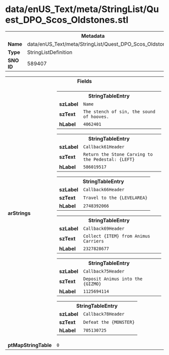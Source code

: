 <h1>data/enUS_Text/meta/StringList/Quest_DPO_Scos_Oldstones.stl</h1><table><tr><th colspan="100%">Metadata</th></tr><tr><td><b>Name</b></td><td>data/enUS_Text/meta/StringList/Quest_DPO_Scos_Oldstones.stl</td></tr><tr><td><b>Type</b></td><td>StringListDefinition</td></tr><tr><td><b>SNO ID</b></td><td>589407</td></tr></table>

<table><tr><th colspan="100%">Fields</th></tr><tr><td><b>arStrings</b></td><td><table><tr><th colspan="100%">StringTableEntry</th></tr><tr><td><b>szLabel</b></td><td><code>Name</code></td></tr><tr><td><b>szText</b></td><td><code>The stench of sin, the sound of hooves.</code></td></tr><tr><td><b>hLabel</b></td><td><code>4062401</code></td></tr></table>


<table><tr><th colspan="100%">StringTableEntry</th></tr><tr><td><b>szLabel</b></td><td><code>Callback61Header</code></td></tr><tr><td><b>szText</b></td><td><code>Return the Stone Carving to the Pedestal: {LEFT}</code></td></tr><tr><td><b>hLabel</b></td><td><code>586019517</code></td></tr></table>


<table><tr><th colspan="100%">StringTableEntry</th></tr><tr><td><b>szLabel</b></td><td><code>Callback66Header</code></td></tr><tr><td><b>szText</b></td><td><code>Travel to the {LEVELAREA}</code></td></tr><tr><td><b>hLabel</b></td><td><code>2748392066</code></td></tr></table>


<table><tr><th colspan="100%">StringTableEntry</th></tr><tr><td><b>szLabel</b></td><td><code>Callback69Header</code></td></tr><tr><td><b>szText</b></td><td><code>Collect {ITEM} from Animus Carriers</code></td></tr><tr><td><b>hLabel</b></td><td><code>2327828677</code></td></tr></table>


<table><tr><th colspan="100%">StringTableEntry</th></tr><tr><td><b>szLabel</b></td><td><code>Callback75Header</code></td></tr><tr><td><b>szText</b></td><td><code>Deposit Animus into the {GIZMO}</code></td></tr><tr><td><b>hLabel</b></td><td><code>1125694114</code></td></tr></table>


<table><tr><th colspan="100%">StringTableEntry</th></tr><tr><td><b>szLabel</b></td><td><code>Callback78Header</code></td></tr><tr><td><b>szText</b></td><td><code>Defeat the {MONSTER}</code></td></tr><tr><td><b>hLabel</b></td><td><code>705130725</code></td></tr></table>


</td></tr><tr><td><b>ptMapStringTable</b></td><td><code>0</code></td></tr></table>


